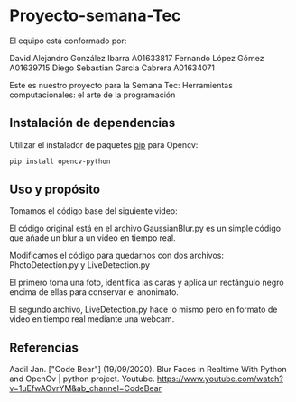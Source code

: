 # Proyecto-semana-Tec

El equipo está conformado por:

David Alejandro González Ibarra A01633817
Fernando López Gómez A01639715
Diego Sebastian Garcia Cabrera A01634071




Este es nuestro proyecto para la Semana Tec: Herramientas computacionales: el arte de la programación

## Instalación de dependencias

Utilizar el instalador de paquetes [pip](https://pip.pypa.io/en/stable/) para Opencv:

```bash
pip install opencv-python
```

## Uso y propósito

Tomamos el código base del siguiente video:

El código original está en el archivo GaussianBlur.py es un simple código que añade un blur a un video en tiempo real.

Modificamos el código para quedarnos con dos archivos: PhotoDetection.py y LiveDetection.py

El primero toma una foto, identifica las caras y aplica un rectángulo negro encima de ellas para conservar el anonimato.

El segundo archivo, LiveDetection.py hace lo mismo pero en formato de video en tiempo real mediante una webcam.


## Referencias
Aadil Jan. ["Code Bear"] (19/09/2020). Blur Faces in Realtime With Python and OpenCv | python project. Youtube. https://www.youtube.com/watch?v=1uEfwAOvrYM&ab_channel=CodeBear
